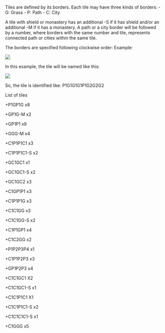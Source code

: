 
Tiles are defined by its borders. Each tile may have three kinds of borders:
    - G: Grass
    - P: Path
    - C: City
    
A tile with shield or monastery has an additional -S if it has shield and/or an additional -M if it has a monastery.
A path or a city border will be followed by a number, where borders with the same number and tile, represents connected path or cities within the same tile.

The borders are specified following clockwise order:
Example:

![](https://github.com/GermanCalderonLeiva/ccconseiller/blob/main/SampleTile.png?raw=true)

In this example, the tile will be named like this:

![](https://github.com/GermanCalderonLeiva/ccconseiller/blob/main/Sample_Tile_Example.png?raw=true)

So, the tile is identified like: P1G1G1G1P1G2G2G2

List of tiles

+P1GP1G x8

+GP1G-M x2

+GP1P1 x9

+GGG-M x4

+C1P1P1C1 x3

+C1P1P1C1-S x2

+GC1GC1 x1

+GC1GC1-S x2

+GC1GC2 x3

+C1GP1P1 x3

+C1P1P1G x3

+C1C1GG x3

+C1C1GG-S x2

+C1P1GP1 x4

+C1C2GG x2

+P1P2P3P4 x1

+C1P1P2P3 x3

+GP1P2P3 x4

+C1C1GC1 X2

+C1C1GC1-S x1

+C1C1P1C1 X1

+C1C1P1C1-S x2

+C1C1C1C1-S x1

+C1GGG  x5
